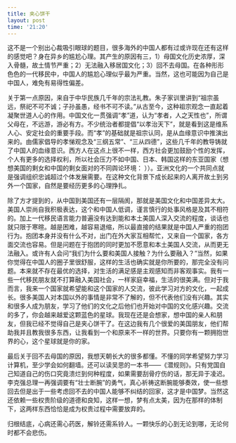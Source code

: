 ```yaml
---
title: 夹心饼干
layout: post
time: '21:20'
---
```


这不是一个别出心裁吸引眼球的题目，很多海外的中国人都有过或许现在还有这样的感觉吧？身在异乡的尴尬心理。其产生的原因有三，1）母国文化历史浓厚，深入骨髓，故土情节严重；2）无法融入移居国文化；3）回不去母国。在各种形形色色的一代移民中，中国人的尴尬心理似乎最为严重。当然，这也可能因为自己是中国人，难免有易得性偏差。

关于第一点原因，来自于中华民族几千年的宗法礼教。朱子家训里讲到“祖宗虽远，祭祀不可不诚；子孙虽愚，经书不可不读。”从古至今，这种祖宗观念一直起着凝聚世道人心的作用。中国文化一贯强调“孝”道，认为“孝者，人之天性也”，所谓父母在，不远游，游必有方。不少统治者都提倡“以孝治天下”，就是看到这是维系人心、安定社会的重要手段。而“孝”的基础就是祖宗认同，是从血缘意识中推演出来的。由儒家倡导的孝悌观念及“三纲五常”、“三从四德”，这些几千年的教导铸就了中国人的血缘意识。西方人在这点上很不一样，西方社会更加鼓励个性的发挥，个人有更多的选择权利，所以社会压力不如中国、日本、韩国这样的东亚国家（想想美国的剩女和中国的剩女面对的不同舆论环境： ））。亚洲文化的一个共同点就是强调组织忠诚超过个体发展需要。在这种文化背景下成长起来的人离开故土到另外一个国家，自然是要经历更多的心理挣扎。

除了方才提到的，从中国到美国还有一层隔阂，那就是美国文化和中国差异太大。美国人崇尚自我积极表达，这个和中国人低调，谨言慎行的处事风格是及其不相符的。加上一代移民语言能力普遍没有达到能和本土美国人深入交流的程度，谈话也就只限于寒暄。越是困难，越容易退缩，所以最直接的结果就是中国人严重的抱团行为。抱团本身并没有什么不对，出门在外大家互相帮忙，又来自一个国家，各方面交流也容易。但是问题在于抱团的同时更加不愿意和本土美国人交流，从而更无法融入。或许有人会问“我们为什么要和美国人接触？为什么要融入？”当然，如果你觉得在中国人的圈子里很舒服，这样的生活也确实就是你所要的，那完全没有问题。本来就不存在最优的选择，对生活的满足感是主观感知而非客观事实。我有一些一代移民朋友就不打算融入美国社会，一样家庭幸福，生活的很美满。但对于我而言，我来一个国家就希望能和这个国家的人交流，彼此学习对方的文化，一起成长。很多美国人对本国以外的事情是非常不了解的，但不代表他们没有兴趣。其实和很多人成为朋友，学习了他们的文化之后他们也开始对中国的文化感兴趣。交流的多了，你会越来越爱这颗蓝色的星球。我现在还是会想家，想中国的亲人和朋友，但我已经不觉得自己是夹心饼干了。在这边我有几个很爱的美国朋友，他们帮助我并且教我很多东西，让我看到一个和原来不一样的世界。只要你有一颗拥抱世界的心，这个星球就是你的家。

最后关于回不去母国的原因，我想天朝长大的很多都懂。不懂的同学希望努力学习计算机，至少学会如何翻墙。还可以读吴思的一本书——《潜规则》。只有党国自己知道自己的伤口究竟溃烂到何种程度，如果需要刮骨疗伤的话，那无异于凌迟。李克强总理一再强调要有“壮士断腕”的勇气，真心祈祷这断腕能够奏效，使一些想回去但是出于一些考虑回不去的中国人能够不纠结的回家，这才是中国梦。当然这还依赖一些权贵阶级的道德和良知，这样一想，梦有点太美，因为在那样的体制下，这两样东西恰恰是成为权贵过程中需要放弃的。

归根结底，心病还需心药医，解铃还需系铃人。一颗快乐的心到无论到哪，无论何时都不会悲伤。
